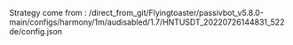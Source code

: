 Strategy come from : /direct_from_git/Flyingtoaster/passivbot_v5.8.0-main/configs/harmony/1m/audisabled/1.7/HNTUSDT_20220726144831_522de/config.json